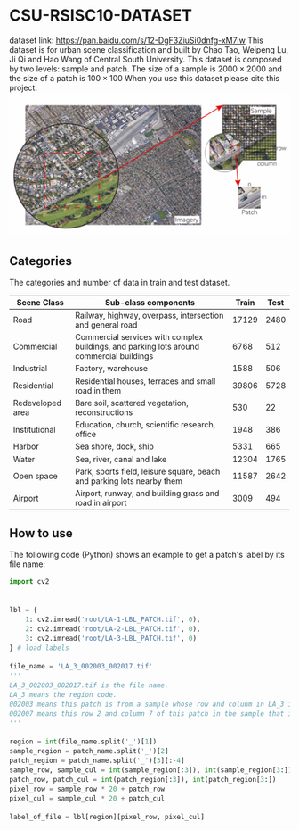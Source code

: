 # CSU-RSISC10-DATASET
dataset link: https://pan.baidu.com/s/12-DgF3ZiuSi0dnfg-xM7iw
This dataset is for urban scene classification and built by Chao Tao, Weipeng Lu, Ji Qi and Hao Wang of Central South University. This dataset is composed by two levels: sample and patch.
The size of a sample is $2000\times2000$ and the size of a patch is $100\times 100$
When you use this dataset please cite this project.
![Two-level Construction](fig.png)
## Categories
The categories and number of data in train and test dataset.

| Scene Class      | Sub\-class components                                                                    | Train | Test |
| ---------------- | ---------------------------------------------------------------------------------------- | ----- | ---- |
| Road             | Railway, highway, overpass, intersection and general road                                | 17129 | 2480 |
| Commercial       | Commercial services with complex buildings, and parking lots around commercial buildings | 6768  | 512  |
| Industrial       | Factory, warehouse                                                                       | 1588  | 506  |
| Residential      | Residential houses, terraces and small road in them                                      | 39806 | 5728 |
| Redeveloped area | Bare soil, scattered vegetation, reconstructions                                         | 530   | 22   |
| Institutional    | Education, church, scientific research, office                                           | 1948  | 386  |
| Harbor           | Sea shore, dock, ship                                                                    | 5331  | 665  |
| Water            | Sea, river, canal and lake                                                               | 12304 | 1765 |
| Open space       | Park, sports field, leisure square, beach and parking lots nearby them                   | 11587 | 2642 |
| Airport          | Airport, runway, and building grass and road in airport                                  | 3009  | 494  |
## How to use
The following code (Python) shows an example to get a patch's label by its file name:
```python
import cv2


lbl = {
    1: cv2.imread('root/LA-1-LBL_PATCH.tif', 0),
    2: cv2.imread('root/LA-2-LBL_PATCH.tif', 0),
    3: cv2.imread('root/LA-3-LBL_PATCH.tif', 0)
} # load labels

file_name = 'LA_3_002003_002017.tif'
'''
LA_3_002003_002017.tif is the file name.
LA_3 means the region code.
002003 means this patch is from a sample whose row and colunm in LA_3 is 2 and 3.
002007 means this row 2 and column 7 of this patch in the sample that it belongs to.
'''

region = int(file_name.split('_')[1])
sample_region = patch_name.split('_')[2]
patch_region = patch_name.split('_')[3][:-4]
sample_row, sample_cul = int(sample_region[:3]), int(sample_region[3:])
patch_row, patch_cul = int(patch_region[:3]), int(patch_region[3:])
pixel_row = sample_row * 20 + patch_row
pixel_cul = sample_cul * 20 + patch_cul

label_of_file = lbl[region][pixel_row, pixel_cul]
```
